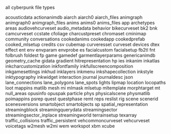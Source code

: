 all cyberpunk file types

acousticdata
actionanimdb
aiarch
aiarch0
aiarch_files
animgraph
animgraph0
animgraph_files
anims
anims0
anims_files
app
archetypes
areas
audiovehcurveset
audio_metadata
behavior
bikecurveset
bk2
bnk
camcurveset
ccstate
cfoliage
charcustpreset
chromaset
cminimap
community
conversations
cookedanims
cookedapp
cookedprefab
cooked_mlsetup
credits
csv
cubemap
curveresset
curveset
devices
dtex
effect
ent
env
envparam
envprobe
es
facialcustom
facialsetup
fb2tl
fnt
folbrush
foldest
fp
game
gamedef
garmentlayerparams
genericanimdb
geometry_cache
gidata
gradient
hitrepresentation
hp
ies
inkanim
inkatlas
inkcharcustomization
inkfontfamily
inkfullscreencomposition
inkgamesettings
inkhud
inklayers
inkmenu
inkshapecollection
inkstyle
inktypography
inkwidget
interaction
journal
journaldesc
json
lane_connections
lane_polygons
lane_spots
lights
lipmap
location
locopaths
loot
mappins
matlib
mesh
mi
mlmask
mlsetup
mltemplate
morphtarget
mt
null_areas
opusinfo
opuspak
particle
phys
physicalscene
physmatlib
poimappins
psrep
quest
questphase
remt
reps
reslist
rig
scene
scenerid
scenesversions
smartobject
smartobjects
sp
spatial_representation
streamingblock
streamingquerydata
streamingsector
streamingsector_inplace
streamingworld
terrainsetup
texarray
traffic_collisions
traffic_persistent
vehcommoncurveset
vehcurveset
voicetags
w2mesh
w2mi
wem
workspot
xbm
xcube
